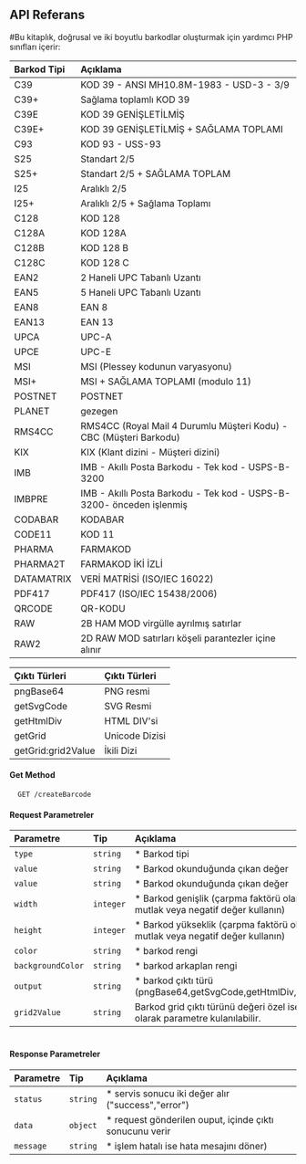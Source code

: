 

## API Referans


#Bu kitaplık, doğrusal ve iki boyutlu barkodlar oluşturmak için yardımcı PHP sınıfları içerir:

| Barkod Tipi | Açıklama     |
| :-------- | :------- |
|C39 | KOD 39 - ANSI MH10.8M-1983 - USD-3 - 3/9|
|C39+ | Sağlama toplamlı KOD 39|
|C39E | KOD 39 GENİŞLETİLMİŞ|
|C39E+ | KOD 39 GENİŞLETİLMİŞ + SAĞLAMA TOPLAMI|
|C93 | KOD 93 - USS-93|
|S25 | Standart 2/5|
|S25+ | Standart 2/5 + SAĞLAMA TOPLAM|
|I25 | Aralıklı 2/5|
|I25+ | Aralıklı 2/5 + Sağlama Toplamı|
|C128 | KOD 128|
|C128A | KOD 128A|
|C128B | KOD 128 B|
|C128C | KOD 128 C|
|EAN2 | 2 Haneli UPC Tabanlı Uzantı|
|EAN5 | 5 Haneli UPC Tabanlı Uzantı|
|EAN8 | EAN 8|
|EAN13 | EAN 13|
|UPCA | UPC-A|
|UPCE | UPC-E|
|MSI | MSI (Plessey kodunun varyasyonu)|
|MSI+ | MSI + SAĞLAMA TOPLAMI (modulo 11)|
|POSTNET | POSTNET|
|PLANET | gezegen|
|RMS4CC | RMS4CC (Royal Mail 4 Durumlu Müşteri Kodu) - CBC (Müşteri Barkodu)|
|KIX | KIX (Klant dizini - Müşteri dizini)|
|IMB | IMB - Akıllı Posta Barkodu - Tek kod - USPS-B-3200|
|IMBPRE | IMB - Akıllı Posta Barkodu - Tek kod - USPS-B-3200- önceden işlenmiş|
|CODABAR | KODABAR|
|CODE11 | KOD 11|
|PHARMA | FARMAKOD|
|PHARMA2T | FARMAKOD İKİ İZLİ|
|DATAMATRIX | VERİ MATRİSİ (ISO/IEC 16022)|
|PDF417 | PDF417 (ISO/IEC 15438/2006)|
|QRCODE | QR-KODU|
|RAW | 2B HAM MOD virgülle ayrılmış satırlar|
|RAW2 | 2D RAW MOD satırları köşeli parantezler içine alınır|


| Çıktı Türleri| Çıktı Türleri |
|  :--------  | :-------- |
|pngBase64|PNG resmi|
|getSvgCode|SVG Resmi|
|getHtmlDiv|HTML DIV'si|
|getGrid|Unicode Dizisi|
|getGrid:grid2Value|İkili Dizi|

#### Get Method

```http
  GET /createBarcode
```


#### Request Parametreler

| Parametre | Tip      | Açıklama                |
| :-------- | :-------  | :------------------------- |
| `type`    | `string`  | * Barkod tipi  |
| `value`   | `string`  | * Barkod okunduğunda çıkan değer  |
| `value`   | `string`  | * Barkod okunduğunda çıkan değer  |
| `width`   | `integer` | * Barkod genişlik (çarpma faktörü olarak mutlak veya negatif değer kullanın) |
| `height`  | `integer` | * Barkod yükseklik (çarpma faktörü olarak mutlak veya negatif değer kullanın)|
| `color`   | `string`  | * barkod rengi|
| `backgroundColor` | `string` | * barkod arkaplan rengi |
| `output`          | `string` | * barkod çıktı türü (pngBase64,getSvgCode,getHtmlDiv,getGrid)|
| `grid2Value`    | `string` | Barkod grid çıktı türünü değeri özel ise ek olarak parametre kulanılabilir. |



#

#### Response Parametreler

| Parametre | Tip      | Açıklama                |
| :-------- | :-------  | :------------------------- |
| `status`    | `string`  | * servis sonucu iki değer alır ("success","error")  |
| `data`   | `object`  | * request gönderilen ouput, içinde çıktı sonucunu verir |
| `message`   | `string` | * işlem hatalı ise hata mesajını döner) |

